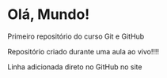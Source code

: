 # Olá, Mundo!
 Primeiro repositório do curso Git e GitHub

Repositório criado durante uma aula ao vivo!!!!

Linha adicionada direto no GitHub no site
